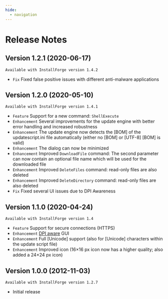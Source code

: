 ```yaml
---
hide:
  - navigation
---
```


# Release Notes

## Version 1.2.1 (2020-06-17)

`Available with InstallForge version 1.4.2`

* `Fix` Fixed false positive issues with different anti-malware applications

## Version 1.2.0 (2020-05-10)

`Available with InstallForge version 1.4.1`

* `Feature` Support for a new command: `ShellExecute`
* `Enhancement` Several improvements for the update engine with better error handling and increased robustness
* `Enhancement` The update engine now detects the [BOM] of the updatescript.ini file automatically (either no [BOM] or [UTF-8] [BOM] is valid)
* `Enhancement` The dialog can now be minimized
* `Enhancement` Improved `DownloadFile` command: The second parameter can now contain an optional file name which will be used for the downloaded file
* `Enhancement` Improved `DeleteFiles` command: read-only files are also deleted
* `Enhancement` Improved `DeleteDirectory` command: read-only files are also deleted
* `Fix` Fixed several UI issues due to DPI Awareness

## Version 1.1.0 (2020-04-24)

`Available with InstallForge version 1.4`

* `Feature` Support for secure connections (HTTPS)
* `Enhancement` [DPI aware](https://docs.microsoft.com/en-us/windows/win32/hidpi/high-dpi-desktop-application-development-on-windows) GUI
* `Enhancement` Full [Unicode] support (also for [Unicode] characters within the update script file)
* `Enhancement` Improved icon (16×16 px icon now has a higher quality; also added a 24×24 px icon)

## Version 1.0.0 (2012-11-03)

`Available with InstallForge version 1.2.7`

* Initial release
